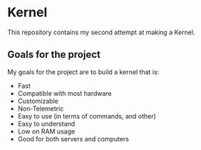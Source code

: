 # Kernel

This repository contains my second attempt at making a Kernel.

## Goals for the project
My goals for the project are to build a kernel that is:
- Fast
- Compatible with most hardware
- Customizable
- Non-Telemetric
- Easy to use (in terms of commands, and other)
- Easy to understand
- Low on RAM usage
- Good for both servers and computers


